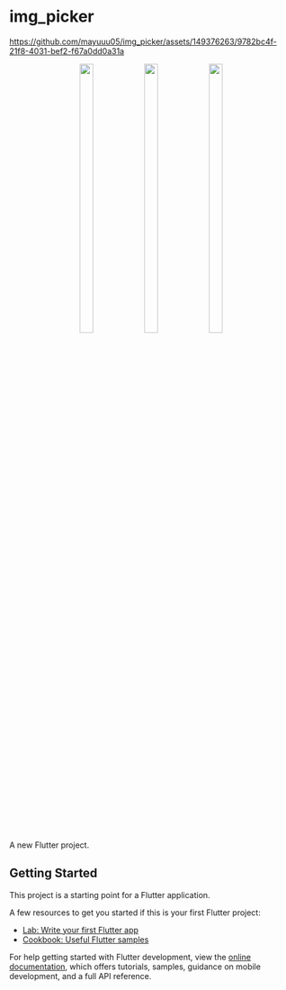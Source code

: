 # img_picker
https://github.com/mayuuu05/img_picker/assets/149376263/9782bc4f-21f8-4031-bef2-f67a0dd0a31a
<p align="center">
  <img src = "https://github.com/mayuuu05/img_picker/assets/149376263/59b1d151-ff7d-4da2-8095-8f36ed1adc57" width=22% height=35% >
  <img src = "https://github.com/mayuuu05/img_picker/assets/149376263/5fb9a7d2-c83c-4771-bab3-bcb0ba355c6f" width=22% height=35% >
  <img src = "https://github.com/mayuuu05/img_picker/assets/149376263/26027657-6e4c-4033-93cc-74026e59bc63" width=22% height=35% >
</p>
A new Flutter project.

## Getting Started

This project is a starting point for a Flutter application.

A few resources to get you started if this is your first Flutter project:

- [Lab: Write your first Flutter app](https://docs.flutter.dev/get-started/codelab)
- [Cookbook: Useful Flutter samples](https://docs.flutter.dev/cookbook)

For help getting started with Flutter development, view the
[online documentation](https://docs.flutter.dev/), which offers tutorials,
samples, guidance on mobile development, and a full API reference.



